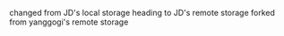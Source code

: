 changed from JD's local storage
heading to JD's remote storage forked from yanggogi's remote storage
